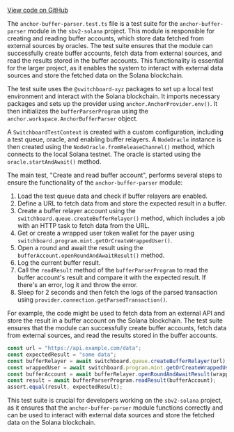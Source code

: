 [View code on GitHub](https://github.com/switchboard-xyz/sbv2-solana/tree/master/.autodoc/docs/json/programs/anchor-buffer-parser/tests)

The `anchor-buffer-parser.test.ts` file is a test suite for the `anchor-buffer-parser` module in the `sbv2-solana` project. This module is responsible for creating and reading buffer accounts, which store data fetched from external sources by oracles. The test suite ensures that the module can successfully create buffer accounts, fetch data from external sources, and read the results stored in the buffer accounts. This functionality is essential for the larger project, as it enables the system to interact with external data sources and store the fetched data on the Solana blockchain.

The test suite uses the `@switchboard-xyz` packages to set up a local test environment and interact with the Solana blockchain. It imports necessary packages and sets up the provider using `anchor.AnchorProvider.env()`. It then initializes the `bufferParserProgram` using the `anchor.workspace.AnchorBufferParser` object.

A `SwitchboardTestContext` is created with a custom configuration, including a test queue, oracle, and enabling buffer relayers. A `NodeOracle` instance is then created using the `NodeOracle.fromReleaseChannel()` method, which connects to the local Solana testnet. The oracle is started using the `oracle.startAndAwait()` method.

The main test, "Create and read buffer account", performs several steps to ensure the functionality of the `anchor-buffer-parser` module:

1. Load the test queue data and check if buffer relayers are enabled.
2. Define a URL to fetch data from and store the expected result in a buffer.
3. Create a buffer relayer account using the `switchboard.queue.createBufferRelayer()` method, which includes a job with an HTTP task to fetch data from the URL.
4. Get or create a wrapped user token wallet for the payer using `switchboard.program.mint.getOrCreateWrappedUser()`.
5. Open a round and await the result using the `bufferAccount.openRoundAndAwaitResult()` method.
6. Log the current buffer result.
7. Call the `readResult` method of the `bufferParserProgram` to read the buffer account's result and compare it with the expected result. If there's an error, log it and throw the error.
8. Sleep for 2 seconds and then fetch the logs of the parsed transaction using `provider.connection.getParsedTransaction()`.

For example, the code might be used to fetch data from an external API and store the result in a buffer account on the Solana blockchain. The test suite ensures that the module can successfully create buffer accounts, fetch data from external sources, and read the results stored in the buffer accounts.

```javascript
const url = "https://api.example.com/data";
const expectedResult = "some data";
const bufferRelayer = await switchboard.queue.createBufferRelayer(url);
const wrappedUser = await switchboard.program.mint.getOrCreateWrappedUser(payer);
const bufferAccount = await bufferRelayer.openRoundAndAwaitResult(wrappedUser);
const result = await bufferParserProgram.readResult(bufferAccount);
assert.equal(result, expectedResult);
```

This test suite is crucial for developers working on the `sbv2-solana` project, as it ensures that the `anchor-buffer-parser` module functions correctly and can be used to interact with external data sources and store the fetched data on the Solana blockchain.

